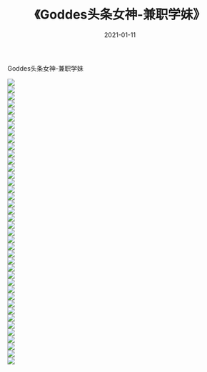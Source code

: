 ﻿---
layout: post
title:  《Goddes头条女神-兼职学妹》
date:   2021-01-11
img: http://img.660000.xyz/Sharelink/网络美图/2021/Goddes头条女神-兼职学妹/000.jpg
categories: [美女, 清纯, 唯美]
---

Goddes头条女神-兼职学妹

  ![](http://img.660000.xyz/Sharelink/网络美图/2021/Goddes头条女神-兼职学妹/001.jpg) <br> ![](http://img.660000.xyz/Sharelink/网络美图/2021/Goddes头条女神-兼职学妹/002.jpg) <br> ![](http://img.660000.xyz/Sharelink/网络美图/2021/Goddes头条女神-兼职学妹/003.jpg) <br> ![](http://img.660000.xyz/Sharelink/网络美图/2021/Goddes头条女神-兼职学妹/004.jpg) <br> ![](http://img.660000.xyz/Sharelink/网络美图/2021/Goddes头条女神-兼职学妹/005.jpg) <br> ![](http://img.660000.xyz/Sharelink/网络美图/2021/Goddes头条女神-兼职学妹/006.jpg) <br> ![](http://img.660000.xyz/Sharelink/网络美图/2021/Goddes头条女神-兼职学妹/007.jpg) <br> ![](http://img.660000.xyz/Sharelink/网络美图/2021/Goddes头条女神-兼职学妹/008.jpg) <br> ![](http://img.660000.xyz/Sharelink/网络美图/2021/Goddes头条女神-兼职学妹/009.jpg) <br> ![](http://img.660000.xyz/Sharelink/网络美图/2021/Goddes头条女神-兼职学妹/010.jpg) <br> ![](http://img.660000.xyz/Sharelink/网络美图/2021/Goddes头条女神-兼职学妹/011.jpg) <br> ![](http://img.660000.xyz/Sharelink/网络美图/2021/Goddes头条女神-兼职学妹/012.jpg) <br> ![](http://img.660000.xyz/Sharelink/网络美图/2021/Goddes头条女神-兼职学妹/013.jpg) <br> ![](http://img.660000.xyz/Sharelink/网络美图/2021/Goddes头条女神-兼职学妹/014.jpg) <br> ![](http://img.660000.xyz/Sharelink/网络美图/2021/Goddes头条女神-兼职学妹/015.jpg) <br> ![](http://img.660000.xyz/Sharelink/网络美图/2021/Goddes头条女神-兼职学妹/016.jpg) <br> ![](http://img.660000.xyz/Sharelink/网络美图/2021/Goddes头条女神-兼职学妹/017.jpg) <br> ![](http://img.660000.xyz/Sharelink/网络美图/2021/Goddes头条女神-兼职学妹/018.jpg) <br> ![](http://img.660000.xyz/Sharelink/网络美图/2021/Goddes头条女神-兼职学妹/019.jpg) <br> ![](http://img.660000.xyz/Sharelink/网络美图/2021/Goddes头条女神-兼职学妹/020.jpg) <br> ![](http://img.660000.xyz/Sharelink/网络美图/2021/Goddes头条女神-兼职学妹/021.jpg) <br> ![](http://img.660000.xyz/Sharelink/网络美图/2021/Goddes头条女神-兼职学妹/022.jpg) <br> ![](http://img.660000.xyz/Sharelink/网络美图/2021/Goddes头条女神-兼职学妹/023.jpg) <br> ![](http://img.660000.xyz/Sharelink/网络美图/2021/Goddes头条女神-兼职学妹/024.jpg) <br> ![](http://img.660000.xyz/Sharelink/网络美图/2021/Goddes头条女神-兼职学妹/025.jpg) <br> ![](http://img.660000.xyz/Sharelink/网络美图/2021/Goddes头条女神-兼职学妹/026.jpg) <br> ![](http://img.660000.xyz/Sharelink/网络美图/2021/Goddes头条女神-兼职学妹/027.jpg) <br> ![](http://img.660000.xyz/Sharelink/网络美图/2021/Goddes头条女神-兼职学妹/028.jpg) <br> ![](http://img.660000.xyz/Sharelink/网络美图/2021/Goddes头条女神-兼职学妹/029.jpg) <br> ![](http://img.660000.xyz/Sharelink/网络美图/2021/Goddes头条女神-兼职学妹/030.jpg) <br> ![](http://img.660000.xyz/Sharelink/网络美图/2021/Goddes头条女神-兼职学妹/031.jpg) <br> ![](http://img.660000.xyz/Sharelink/网络美图/2021/Goddes头条女神-兼职学妹/032.jpg) <br> ![](http://img.660000.xyz/Sharelink/网络美图/2021/Goddes头条女神-兼职学妹/033.jpg) <br> ![](http://img.660000.xyz/Sharelink/网络美图/2021/Goddes头条女神-兼职学妹/034.jpg) <br> ![](http://img.660000.xyz/Sharelink/网络美图/2021/Goddes头条女神-兼职学妹/035.jpg) <br> ![](http://img.660000.xyz/Sharelink/网络美图/2021/Goddes头条女神-兼职学妹/036.jpg) <br> ![](http://img.660000.xyz/Sharelink/网络美图/2021/Goddes头条女神-兼职学妹/037.jpg) <br> ![](http://img.660000.xyz/Sharelink/网络美图/2021/Goddes头条女神-兼职学妹/038.jpg) <br> ![](http://img.660000.xyz/Sharelink/网络美图/2021/Goddes头条女神-兼职学妹/039.jpg) <br> ![](http://img.660000.xyz/Sharelink/网络美图/2021/Goddes头条女神-兼职学妹/040.jpg) <br>